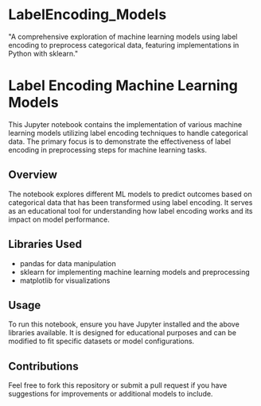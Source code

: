# LabelEncoding_Models
"A comprehensive exploration of machine learning models using label encoding to preprocess categorical data, featuring implementations in Python with sklearn."

# Label Encoding Machine Learning Models

This Jupyter notebook contains the implementation of various machine learning models utilizing label encoding techniques to handle categorical data. The primary focus is to demonstrate the effectiveness of label encoding in preprocessing steps for machine learning tasks.

## Overview
The notebook explores different ML models to predict outcomes based on categorical data that has been transformed using label encoding. It serves as an educational tool for understanding how label encoding works and its impact on model performance.

## Libraries Used
- pandas for data manipulation
- sklearn for implementing machine learning models and preprocessing
- matplotlib for visualizations

## Usage
To run this notebook, ensure you have Jupyter installed and the above libraries available. It is designed for educational purposes and can be modified to fit specific datasets or model configurations.

## Contributions
Feel free to fork this repository or submit a pull request if you have suggestions for improvements or additional models to include.

